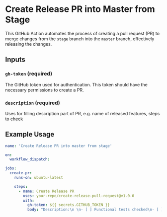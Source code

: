# Create Release PR into Master from Stage

This GitHub Action automates the process of creating a pull request (PR) to merge changes from the `stage` branch into the `master` branch, effectively releasing the changes.

## Inputs

### `gh-token` (required)

The GitHub token used for authentication. This token should have the necessary permissions to create a PR.

### `description` (required)

Uses for filling description part of PR, e.g. name of released features, steps to check

## Example Usage

```yaml
name: 'Create Release PR into master from stage'

on:
  workflow_dispatch:

jobs:
  create-pr:
    runs-on: ubuntu-latest

    steps:
      - name: Create Release PR
        uses: your-repo/create-release-pull-request@v1.0.0
        with:
          gh-token: ${{ secrets.GITHUB_TOKEN }}
          body: "Description:\n \n- [ ] Functional tests checked\n- [ ] Devices tests checked"
